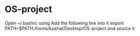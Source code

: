 # OS-project

Open ~/.bashrc using 
Add the following line into it
export PATH=$PATH:/home/kushal/Desktop/OS-project
and source it
